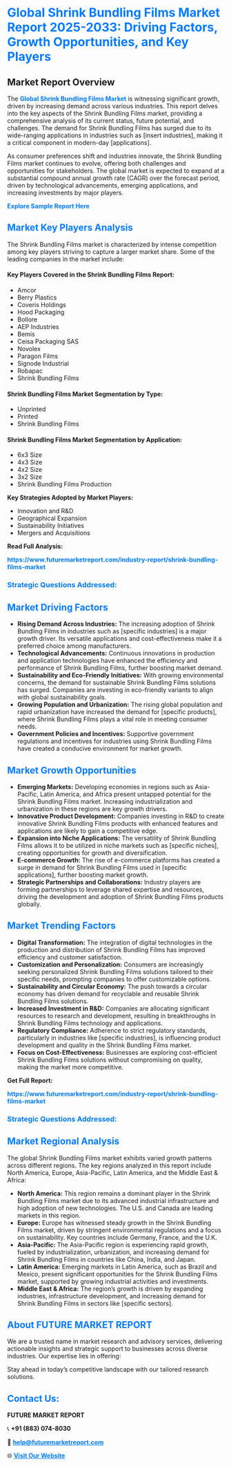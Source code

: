 <h1 style="color: #007BFF;">Global Shrink Bundling Films Market Report 2025-2033: Driving Factors, Growth Opportunities, and Key Players</h1>

<section id="overview">
<h2>Market Report Overview</h2>
<p>The <a href="https://www.futuremarketreport.com/industry-report/shrink-bundling-films-market" style="color: #007BFF; text-decoration: none;"><strong>Global Shrink Bundling Films Market</strong></a> is witnessing significant growth, driven by increasing demand across various industries. This report delves into the key aspects of the Shrink Bundling Films market, providing a comprehensive analysis of its current status, future potential, and challenges. The demand for Shrink Bundling Films has surged due to its wide-ranging applications in industries such as [insert industries], making it a critical component in modern-day [applications].</p>
<p>As consumer preferences shift and industries innovate, the Shrink Bundling Films market continues to evolve, offering both challenges and opportunities for stakeholders. The global market is expected to expand at a substantial compound annual growth rate (CAGR) over the forecast period, driven by technological advancements, emerging applications, and increasing investments by major players.</p>
</section>

<section id="overview">
<p><a href="https://www.futuremarketreport.com/request-sample/reportId=110176" style="color: #007BFF; text-decoration: none;"><strong>Explore Sample Report Here</strong></a></p>
</section>

<section id="key-players">
<h2 style="color: #007BFF;">Market Key Players Analysis</h2>
<p>The Shrink Bundling Films market is characterized by intense competition among key players striving to capture a larger market share. Some of the leading companies in the market include:</p>
<h4>Key Players Covered in the Shrink Bundling Films Report:</h4>
<ul><li>Amcor</li><li>Berry Plastics</li><li>Coveris Holdings</li><li>Hood Packaging</li><li>Bollore</li><li>AEP Industries</li><li>Bemis</li><li>Ceisa Packaging SAS</li><li>Novolex</li><li>Paragon Films</li><li>Signode Industrial</li><li>Robapac</li><li>Shrink Bundling Films</li></ul>
<h4>Shrink Bundling Films Market Segmentation by Type:</h4>
<ul><li>Unprinted</li><li>Printed</li><li>Shrink Bundling Films</li></ul>

<h4>Shrink Bundling Films Market Segmentation by Application:</h4>
<ul><li>6x3 Size</li><li>4x3 Size</li><li>4x2 Size</li><li>3x2 Size</li><li>Shrink Bundling Films Production</li></ul>
<p><strong>Key Strategies Adopted by Market Players:</strong></p>
<ul>
<li>Innovation and R&D</li>
<li>Geographical Expansion</li>
<li>Sustainability Initiatives</li>
<li>Mergers and Acquisitions</li>
</ul>
</section>

<section>
<p><strong>Read Full Analysis: </strong></p><a href="https://www.futuremarketreport.com/industry-report/shrink-bundling-films-market" style="color: #007BFF; text-decoration: none;"><strong>https://www.futuremarketreport.com/industry-report/shrink-bundling-films-market</strong></a>
<h3 style="color: #007BFF;">Strategic Questions Addressed:</h3>
</section>

<section id="driving-factors">
<h2 style="color: #007BFF;">Market Driving Factors</h2>
<ul>
<li><strong>Rising Demand Across Industries:</strong> The increasing adoption of Shrink Bundling Films in industries such as [specific industries] is a major growth driver. Its versatile applications and cost-effectiveness make it a preferred choice among manufacturers.</li>
<li><strong>Technological Advancements:</strong> Continuous innovations in production and application technologies have enhanced the efficiency and performance of Shrink Bundling Films, further boosting market demand.</li>
<li><strong>Sustainability and Eco-Friendly Initiatives:</strong> With growing environmental concerns, the demand for sustainable Shrink Bundling Films solutions has surged. Companies are investing in eco-friendly variants to align with global sustainability goals.</li>
<li><strong>Growing Population and Urbanization:</strong> The rising global population and rapid urbanization have increased the demand for [specific products], where Shrink Bundling Films plays a vital role in meeting consumer needs.</li>
<li><strong>Government Policies and Incentives:</strong> Supportive government regulations and incentives for industries using Shrink Bundling Films have created a conducive environment for market growth.</li>
</ul>
</section>

<section id="growth-opportunities">
<h2 style="color: #007BFF;">Market Growth Opportunities</h2>
<ul>
<li><strong>Emerging Markets:</strong> Developing economies in regions such as Asia-Pacific, Latin America, and Africa present untapped potential for the Shrink Bundling Films market. Increasing industrialization and urbanization in these regions are key growth drivers.</li>
<li><strong>Innovative Product Development:</strong> Companies investing in R&D to create innovative Shrink Bundling Films products with enhanced features and applications are likely to gain a competitive edge.</li>
<li><strong>Expansion into Niche Applications:</strong> The versatility of Shrink Bundling Films allows it to be utilized in niche markets such as [specific niches], creating opportunities for growth and diversification.</li>
<li><strong>E-commerce Growth:</strong> The rise of e-commerce platforms has created a surge in demand for Shrink Bundling Films used in [specific applications], further boosting market growth.</li>
<li><strong>Strategic Partnerships and Collaborations:</strong> Industry players are forming partnerships to leverage shared expertise and resources, driving the development and adoption of Shrink Bundling Films products globally.</li>
</ul>
</section>

<section id="trending-factors">
<h2 style="color: #007BFF;">Market Trending Factors</h2>
<ul>
<li><strong>Digital Transformation:</strong> The integration of digital technologies in the production and distribution of Shrink Bundling Films has improved efficiency and customer satisfaction.</li>
<li><strong>Customization and Personalization:</strong> Consumers are increasingly seeking personalized Shrink Bundling Films solutions tailored to their specific needs, prompting companies to offer customizable options.</li>
<li><strong>Sustainability and Circular Economy:</strong> The push towards a circular economy has driven demand for recyclable and reusable Shrink Bundling Films solutions.</li>
<li><strong>Increased Investment in R&D:</strong> Companies are allocating significant resources to research and development, resulting in breakthroughs in Shrink Bundling Films technology and applications.</li>
<li><strong>Regulatory Compliance:</strong> Adherence to strict regulatory standards, particularly in industries like [specific industries], is influencing product development and quality in the Shrink Bundling Films market.</li>
<li><strong>Focus on Cost-Effectiveness:</strong> Businesses are exploring cost-efficient Shrink Bundling Films solutions without compromising on quality, making the market more competitive.</li>
</ul>
</section>

<section>
<p><strong>Get Full Report: </strong></p><a href="https://www.futuremarketreport.com/industry-report/shrink-bundling-films-market" style="color: #007BFF; text-decoration: none;"><strong>https://www.futuremarketreport.com/industry-report/shrink-bundling-films-market</strong></a>
<h3 style="color: #007BFF;">Strategic Questions Addressed:</h3>
</section>


<section id="regional-analysis">
<h2 style="color: #007BFF;">Market Regional Analysis</h2>
<p>The global Shrink Bundling Films market exhibits varied growth patterns across different regions. The key regions analyzed in this report include North America, Europe, Asia-Pacific, Latin America, and the Middle East & Africa:</p>
<ul>
<li><strong>North America:</strong> This region remains a dominant player in the Shrink Bundling Films market due to its advanced industrial infrastructure and high adoption of new technologies. The U.S. and Canada are leading markets in this region.</li>
<li><strong>Europe:</strong> Europe has witnessed steady growth in the Shrink Bundling Films market, driven by stringent environmental regulations and a focus on sustainability. Key countries include Germany, France, and the U.K.</li>
<li><strong>Asia-Pacific:</strong> The Asia-Pacific region is experiencing rapid growth, fueled by industrialization, urbanization, and increasing demand for Shrink Bundling Films in countries like China, India, and Japan.</li>
<li><strong>Latin America:</strong> Emerging markets in Latin America, such as Brazil and Mexico, present significant opportunities for the Shrink Bundling Films market, supported by growing industrial activities and investments.</li>
<li><strong>Middle East & Africa:</strong> The region’s growth is driven by expanding industries, infrastructure development, and increasing demand for Shrink Bundling Films in sectors like [specific sectors].</li>
</ul>
</section>

<footer>
<h2 style="color: #007BFF;">About FUTURE MARKET REPORT</h2>
<p>We are a trusted name in market research and advisory services, delivering actionable insights and strategic support to businesses across diverse industries. Our expertise lies in offering:</p>

<p>Stay ahead in today’s competitive landscape with our tailored research solutions.</p>

<h2 style="color: #007BFF;">Contact Us:</h2>
<p><strong>FUTURE MARKET REPORT</strong></p>
<p>📞 <strong>+91 (883) 074-8030</strong></p>
<p>📧 <strong><a href="mailto:help@futuremarketreport.com" style="color: #007BFF;">help@futuremarketreport.com</a></strong></p>
<p>🌐 <strong><a href="https://www.futuremarketreport.com/" style="color: #007BFF;">Visit Our Website</a></strong></p>
</footer>